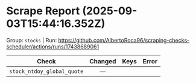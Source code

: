 # Scrape Report (2025-09-03T15:44:16.352Z)

Group: `stocks`  |  Run: https://github.com/AlbertoRoca96/scraping-checks-scheduler/actions/runs/17438689061

| Check | Changed | Keys | Error |
|---|:---:|:--|:--|
| `stock_ntdoy_global_quote` | — |  |  |
